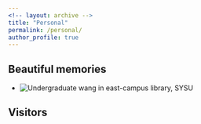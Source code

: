 ```yaml
---
<!-- layout: archive -->
title: "Personal"
permalink: /personal/
author_profile: true
---
```

 
## Beautiful memories

* ![Undergraduate wang in east-campus library, SYSU][UG]

[UG]: https://wangjw6.github.io/images/undergraduate.png


## Visitors

<script type="text/javascript" id="clustrmaps" src="//cdn.clustrmaps.com/map_v2.js?cl=ffffff&w=600&t=tt&d=IOfsTsg_5cgvk99-MCQe3awPo4ClF2ymszy36Pzp-sI&co=2d78ad&cmo=3acc3a&cmn=ff5353&ct=ffffff"></scrip

 


